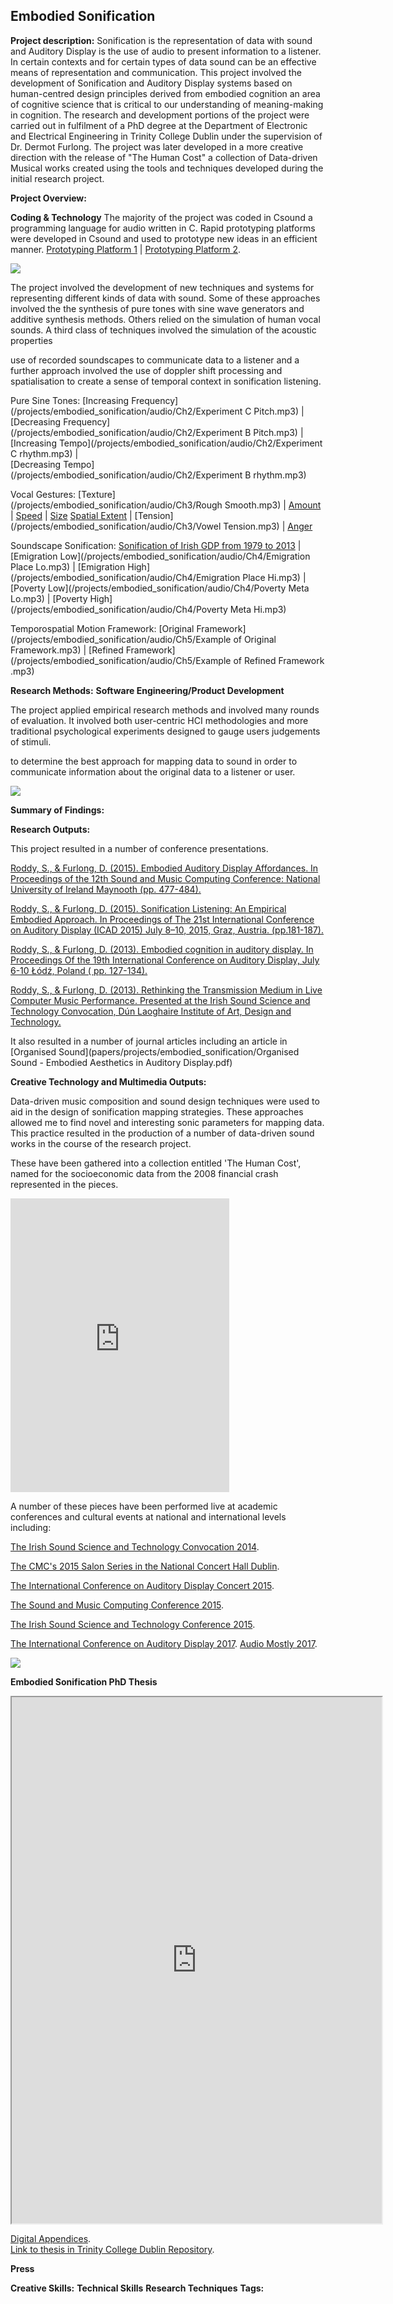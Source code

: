 ## Embodied Sonification

**Project description:** Sonification is the representation of data with sound and Auditory Display is the use of audio to present information to a listener. In certain contexts and for certain types of data sound can be an effective means of representation and communication. This project involved the development of Sonification and Auditory Display systems based on human-centred design principles derived from embodied cognition an area of cognitive science that is critical to our understanding of meaning-making in cognition. The research and development portions of the project were carried out in fulfilment of a PhD degree at the Department of Electronic and Electrical Engineering in Trinity College Dublin under the supervision of Dr. Dermot Furlong. The project was later developed in a more creative direction with the release of "The Human Cost" a collection of Data-driven Musical works created using the tools and techniques developed during the initial research project.


**Project Overview:**

**Coding & Technology**
The majority of the project was coded in Csound a programming language for audio written in C. Rapid prototyping platforms were developed in Csound and used to prototype new ideas in an efficient manner.
[Prototyping Platform 1](/projects/embodied_sonification/code/Prototyping_Model1_Vocal_Gesture2015) |
[Prototyping Platform 2](/projects/embodied_sonification/code/Prototyping_Model2_Vocal_Gestures2015).  

<img src="/projects/embodied_sonification/images/CsoundCode.png?raw=true"/>

The project involved the development of new techniques and systems for representing different kinds of data with sound. Some of these approaches involved the the synthesis of pure tones with sine wave generators and additive synthesis methods. Others relied on the simulation of human vocal sounds. A third class of techniques involved the simulation of the acoustic properties

use of recorded soundscapes to communicate data to a listener and a further approach involved the use of doppler shift processing and spatialisation to create a sense of temporal context in sonification listening.


Pure Sine Tones:
[Increasing Frequency](/projects/embodied_sonification/audio/Ch2/Experiment C Pitch.mp3) |
[Decreasing Frequency](/projects/embodied_sonification/audio/Ch2/Experiment B Pitch.mp3) |  
[Increasing Tempo](/projects/embodied_sonification/audio/Ch2/Experiment C rhythm.mp3) |  
[Decreasing Tempo](/projects/embodied_sonification/audio/Ch2/Experiment B rhythm.mp3)

Vocal Gestures:
[Texture](/projects/embodied_sonification/audio/Ch3/Rough Smooth.mp3) | [Amount](/projects/embodied_sonification/audio/Ch3/Amount.mp3) | [Speed](projects/embodied_sonification/audio/Ch3/Speed.mp3) | [Size](/projects/embodied_sonification/audio/Ch3/Size.mp3) [Spatial Extent](/projects/embodied_sonification/audio/Ch3/Spatial.mp3) | [Tension](/projects/embodied_sonification/audio/Ch3/Vowel Tension.mp3) | [Anger](/projects/embodied_sonification/audio/Ch3/Anger.mp3)

Soundscape Sonification:
[Sonification of Irish GDP from 1979 to 2013](/projects/embodied_sonification/audio/Ch4/Sonification.mp3) |
[Emigration Low](/projects/embodied_sonification/audio/Ch4/Emigration Place Lo.mp3) |
[Emigration High](/projects/embodied_sonification/audio/Ch4/Emigration Place Hi.mp3) |
[Poverty Low](/projects/embodied_sonification/audio/Ch4/Poverty Meta Lo.mp3) |
[Poverty High](/projects/embodied_sonification/audio/Ch4/Poverty Meta Hi.mp3)

Temporospatial Motion Framework:
[Original Framework](/projects/embodied_sonification/audio/Ch5/Example of Original Framework.mp3) |
[Refined Framework](/projects/embodied_sonification/audio/Ch5/Example of Refined Framework .mp3)


**Research Methods:**
**Software Engineering/Product Development**

The project applied empirical research methods and involved many rounds of evaluation. It involved both user-centric HCI methodologies and more traditional psychological experiments designed to gauge users judgements of stimuli.

to determine the best approach for mapping data to sound in order to communicate information about the original data to a listener or user.

<img src="images/page2.png?raw=true"/>


**Summary of Findings:**


**Research Outputs:**

This project resulted in a number of conference presentations.

[Roddy,  S., & Furlong, D. (2015). Embodied Auditory Display Affordances. In  Proceedings of the 12th Sound and Music Computing Conference: National  University of Ireland Maynooth (pp. 477-484).](projects/embodied_sonification/papers/EmbodiedAffordancesinAuditoryDisplayRoddyFurlong.pdf)

[Roddy,  S., & Furlong, D. (2015). Sonification Listening: An Empirical  Embodied Approach. In Proceedings of The 21st International Conference on Auditory Display (ICAD 2015) July 8–10, 2015, Graz, Austria.  (pp.181-187).](projects/embodied_sonification/papers/projects/embodied_sonification/papers/SonificationListeningAnempiricalEmbodiedApproachRoddyandFurlong2015.pdf)

[Roddy,  S., & Furlong, D. (2013). Embodied cognition in auditory display.  In Proceedings Of the 19th International Conference on Auditory Display,  July 6-10 Łódź, Poland ( pp. 127-134).](projects/embodied_sonification/papers/SonificationListeningAnempiricalEmbodiedApproachRoddyandFurlong2015.pdf)

[Roddy,  S., & Furlong, D. (2013). Rethinking the Transmission Medium in  Live Computer Music Performance. Presented at the Irish Sound Science and Technology Convocation, Dún Laoghaire Institute of Art, Design and Technology.](projects/embodied_sonification/papers/ISSTC2013RODDY.pdf)

It also resulted in a number of journal articles including an article in [Organised Sound](papers/projects/embodied_sonification/Organised Sound - Embodied Aesthetics in Auditory Display.pdf)


**Creative Technology and Multimedia Outputs:**


Data-driven music composition and sound design techniques were used to aid in the design of sonification mapping strategies. These approaches allowed me to find novel and interesting sonic parameters for mapping data.  This practice resulted in the production of a number of data-driven sound works in the course of the research project.

These have been gathered into a collection entitled 'The Human Cost', named for the socioeconomic data from the 2008 financial crash represented in the pieces.

<iframe style="border: 0; width: 350px; height: 470px;" src="https://bandcamp.com/EmbeddedPlayer/album=2888609678/size=large/bgcol=ffffff/linkcol=0687f5/tracklist=false/transparent=true/" seamless><a href="http://stephenroddy.bandcamp.com/album/the-human-cost-sonification-and-irelands-economic-crash">The Human Cost: Sonification and Ireland&#39;s Economic Crash by Stephen Roddy</a></iframe>


A number of these pieces have been performed live at academic conferences and cultural events at national and international levels including:

[The Irish Sound Science and Technology Convocation 2014](https://s3images.coroflot.com/user_files/individual_files/711451_7SZ94dIf0s3EopLGzawCUcKWt.pdf).

[The CMC's 2015 Salon Series in the National Concert Hall Dublin](https://www.cmc.ie/content/contemporary-music-centres-salon-series-opens-eclectic-electro-acoustic-program).

[The International Conference on Auditory Display Concert 2015](https://iem.kug.ac.at/icad15/icad15/schedule/concerts-installations.html).

[The Sound and Music Computing Conference 2015](https://www.maynoothuniversity.ie/smc15/concert1.html).

[The Irish Sound Science and Technology Conference 2015](https://1.bp.blogspot.com/-ijiHIylZ-i0/XoyVxt_f-sI/AAAAAAAAGis/l86mwHCqqyUxJk-1xY-ISM3EwFUyJ3yMACLcBGAsYHQ/s1600/Issta2015%2Bcopy.jpg).

[The International Conference on Auditory Display 2017](https://www.icad.org/icad2017/program-2/concert.html).
[Audio Mostly 2017](https://audiomostly.com/2017/program/music-program/).

<img src="/projects/embodied_sonification/images/Issta2015 copy.jpg?raw=true"/>


**Embodied Sonification PhD Thesis**

<iframe height="842" src="https://drive.google.com/file/d/0BwMBM58DHm2balNPRERtbEJYNHM/preview" width="592"></iframe>

[Digital Appendices](https://www.dropbox.com/sh/byilxk53kzkdr8b/AADpZQZO3iv0hRL7rU72Pk-ha?dl=0).  
[Link to thesis in Trinity College Dublin Repository](http://www.tara.tcd.ie/handle/2262/80506).  


**Press**

**Creative Skills:**
**Technical Skills**
**Research Techniques**
**Tags:**
